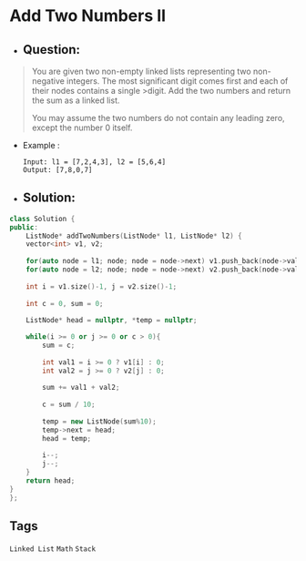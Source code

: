 # Add Two Numbers II
- ## Question:
>You are given two non-empty linked lists representing two non-negative integers. The most significant digit comes first and each of their nodes contains a single >digit. Add the two numbers and return the sum as a linked list.
>
>You may assume the two numbers do not contain any leading zero, except the number 0 itself.

- Example :

      Input: l1 = [7,2,4,3], l2 = [5,6,4]
      Output: [7,8,0,7]
      
- ## Solution:
```cpp
class Solution {
public:
    ListNode* addTwoNumbers(ListNode* l1, ListNode* l2) {
    vector<int> v1, v2;
    
    for(auto node = l1; node; node = node->next) v1.push_back(node->val);
    for(auto node = l2; node; node = node->next) v2.push_back(node->val);
    
    int i = v1.size()-1, j = v2.size()-1;
    
    int c = 0, sum = 0;
    
    ListNode* head = nullptr, *temp = nullptr;

    while(i >= 0 or j >= 0 or c > 0){
        sum = c;
        
        int val1 = i >= 0 ? v1[i] : 0;
        int val2 = j >= 0 ? v2[j] : 0;
        
        sum += val1 + val2;
        
        c = sum / 10;
        
        temp = new ListNode(sum%10);
        temp->next = head;
        head = temp;
        
        i--; 
        j--;
    }        
    return head;
}
};
```

## Tags
`Linked List` `Math` `Stack`
